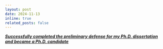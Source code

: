 ```yaml
---
layout: post
date: 2024-11-13
inline: true
related_posts: false
---
```


<u><i><b>Successfully completed the preliminary defense for my Ph.D. dissertation and became a Ph.D. candidate</b></i></u>